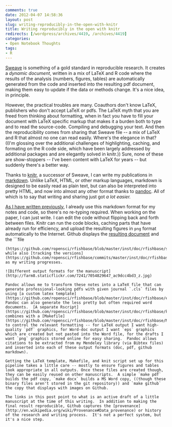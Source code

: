 ```yaml
---
comments: true
date: 2012-04-07 14:58:36
layout: post
slug: writing-reproducibly-in-the-open-with-knitr
title: Writing reproducibly in the open with knitr
redirects: [/wordpress/archives/4419, /archives/4419]
categories:
- Open Notebook Thoughts
tags:
- R
---
```


[Sweave](http://en.wikipedia.org/wiki/Sweave) is something of a gold standard in reproducible research.  It creates a _dynamic document_, written in a mix of LaTeX and R code where the results of the analysis (numbers, figures, tables) are automatically generated from the code and inserted into the resulting pdf document, making them easy to update if the data or methods change.  It's a nice idea, in principle.

However, the practical troubles are many. Coauthors don't know LaTeX, publishers who don't accept LaTeX or pdfs.  The LaTeX myth that you are freed from thinking about formatting, when in fact you have to fill your document with LaTeX specific markup that makes it a burden both to type and to read the source-code.  Compiling and debugging your text. And then the reproducibility comes from sharing that Sweave file -- a mix of LaTeX and R that almost no one can read easily.  Where's the elegance in that?  ((I'm glossing over the additional challenges of highlighting, caching, and formating on the R code side, which have been largely addressed by additional packages and are elegantly solved in knitr.)) Sure, none of these are show-stoppers -- I've been content with LaTeX for years -- but suddenly there's a better way.

Thanks to [knitr](http://yihui.name/knitr/), a successor of Sweave, I can write my publications in [markdown](http://en.wikipedia.org/wiki/Markdown).  Unlike LaTeX, HTML, or other markup languages, markdown is designed to be easily read as plain text, but can also be interpreted into pretty HTML, and now into almost any other format thanks to [pandoc](http://johnmacfarlane.net/pandoc/).  All of which is to say that writing and sharing just got _a lot easier._

[As I have written previously](http://www.carlboettiger.info/archives/4325), I already use this markdown format for my notes and code, so there's no re-typing required.  When working on the paper, I can just write.  I can edit the code without flipping back and forth between files.  Knitr can run the code blocks, caching parts that have already run for efficiency, and upload the resulting figures in `png` format automatically to the Internet.  Github displays the [resulting document](https://github.com/ropensci/rfishbase/blob/master/inst/doc/rfishbase/rfishbase_github.md) and the ```file
```
(https://github.com/ropensci/rfishbase/blob/master/inst/doc/rfishbase/source/rfishbase.md), while also [tracking the versions](https://github.com/ropensci/rfishbase/commits/master/inst/doc/rfishbase/source) as my writing progresses.

![Different output formats for the manuscript](http://farm8.staticflickr.com/7241/7054829647_ac9dcc4bd3_z.jpg)

Pandoc allows me to transform these notes into a LaTeX file that can generate professional-looking pdfs with given journal `.cls` files by using [a custom latex template](https://github.com/ropensci/rfishbase/blob/master/inst/doc/rfishbase/elsarticle.latex). Pandoc can also generate the less pretty but often required word documents.  [A separate Rscript](https://github.com/ropensci/rfishbase/blob/master/inst/doc/rfishbase/knit) combines with a [Makefile](https://github.com/ropensci/rfishbase/blob/master/inst/doc/rfishbase/Makefile) to control the relevant formatting -- for LaTeX output I want high-quality `pdf` graphics, for Word-doc output I want `eps` graphics which are created but not pasted into the Word file, for the drafts I want `png` graphics stored online for easy sharing.  Pandoc allows citations to be extracted from my Mendeley library (via Bibtex files) and inserted into each of these output formats (doc, pdf, github markdown).

Getting the LaTeX template, Makefile, and knit script set up for this pipeline takes a little care -- mostly to ensure figures and tables look appropriate in all outputs. Once these files are created though, they can be easily reused on other manuscripts.  A simple `make pdf` builds the pdf copy, `make docx` builds a MS Word copy, ((though these binary files aren't stored in the git repository)) and `make github` the copy that displays with images on Github.

The links in this post point to what is an active draft of a little manuscript at the time of this writing.  In addition to making the final result reproducible, Github captures the [provenance](http://en.wikipedia.org/wiki/Provenance#Data_provenance) or history of the research and writing process.  It's not a perfect system, but it's a nice step.

